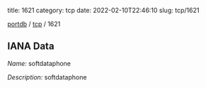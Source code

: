 title: 1621
category: tcp
date: 2022-02-10T22:46:10
slug: tcp/1621

[portdb](/) / [tcp](/category/tcp.html) / 1621


## IANA Data

_Name:_ softdataphone

_Description:_ softdataphone


